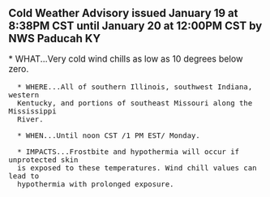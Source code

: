 <p>
   <h2>Cold Weather Advisory issued January 19 at 8:38PM CST until January 20 at 12:00PM CST by NWS Paducah KY</h2>
   <div style="font-size:120%">* WHAT...Very cold wind chills as low as 10 degrees below zero.
      
      * WHERE...All of southern Illinois, southwest Indiana, western
      Kentucky, and portions of southeast Missouri along the Mississippi
      River.
      
      * WHEN...Until noon CST /1 PM EST/ Monday.
      
      * IMPACTS...Frostbite and hypothermia will occur if unprotected skin
      is exposed to these temperatures. Wind chill values can lead to
      hypothermia with prolonged exposure.
   </div>
</p>